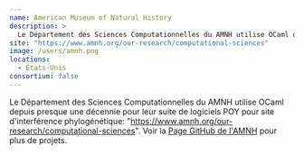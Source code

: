 ```yaml
---
name: American Museum of Natural History
description: >
  Le Département des Sciences Computationnelles du AMNH utilise OCaml depuis presque une décennie pour leur suite de logiciels POY pour site d'interférence phylogénétique: "https://www.amnh.org/our-research/computational-sciences"
site: "https://www.amnh.org/our-research/computational-sciences"
image: /users/amnh.png
locations:
  - États-Unis
consortium: false
---
```


Le Département des Sciences Computationnelles du AMNH utilise OCaml depuis presque une décennie pour leur suite de logiciels POY pour site d'interférence phylogénétique: "https://www.amnh.org/our-research/computational-sciences". Voir la [Page GitHub de l'AMNH](https://github.com/AMNH) pour plus de projets.
